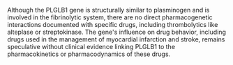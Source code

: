 Although the PLGLB1 gene is structurally similar to plasminogen and is involved in the fibrinolytic system, there are no direct pharmacogenetic interactions documented with specific drugs, including thrombolytics like alteplase or streptokinase. The gene's influence on drug behavior, including drugs used in the management of myocardial infarction and stroke, remains speculative without clinical evidence linking PLGLB1 to the pharmacokinetics or pharmacodynamics of these drugs.